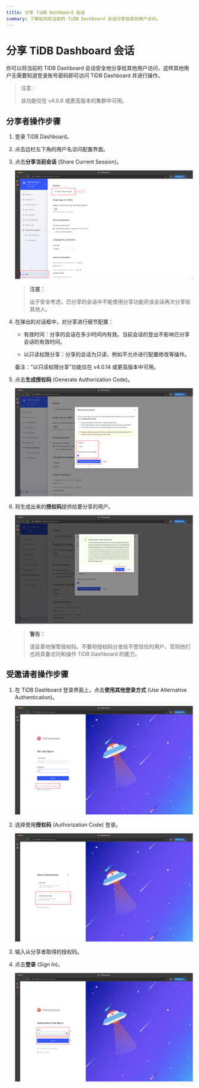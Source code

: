 ```yaml
---
title: 分享 TiDB Dashboard 会话
summary: 了解如何将当前的 TiDB Dashboard 会话分享给其他用户访问。
---
```


# 分享 TiDB Dashboard 会话

你可以将当前的 TiDB Dashboard 会话安全地分享给其他用户访问，这样其他用户无需要知道登录账号密码即可访问 TiDB Dashboard 并进行操作。

> 注意：
>
> 该功能仅在 v4.0.6 或更高版本的集群中可用。

## 分享者操作步骤

1. 登录 TiDB Dashboard。

2. 点击边栏左下角的用户名访问配置界面。

3. 点击**分享当前会话** (Share Current Session)。

   ![操作示例](/media/dashboard/dashboard-session-share-settings-1.png)

   > **注意：**
   >
   > 出于安全考虑，已分享的会话中不能使用分享功能将该会话再次分享给其他人。

4. 在弹出的对话框中，对分享进行细节配置：

   - 有效时间：分享的会话在多少时间内有效。当前会话的登出不影响已分享会话的有效时间。

   - 以只读权限分享：分享的会话为只读，例如不允许进行配置修改等操作。

   备注：“以只读权限分享”功能仅在 v4.0.14 或更高版本中可用。

5. 点击**生成授权码** (Generate Authorization Code)。

   ![操作示例](/media/dashboard/dashboard-session-share-settings-2.png)

6. 将生成出来的**授权码**提供给要分享的用户。

   ![操作示例](/media/dashboard/dashboard-session-share-settings-3.png)

   > **警告：**
   >
   > 请妥善地保管授权码。不要将授权码分发给不受信任的用户，否则他们也将具备访问和操作 TiDB Dashboard 的能力。

## 受邀请者操作步骤

1. 在 TiDB Dashboard 登录界面上，点击**使用其他登录方式** (Use Alternative Authentication)。

   ![操作示例](/media/dashboard/dashboard-session-share-signin-1.png)

2. 选择使用**授权码** (Authorization Code) 登录。

   ![操作示例](/media/dashboard/dashboard-session-share-signin-2.png)

3. 输入从分享者取得的授权码。

4. 点击**登录** (Sign In)。

   ![操作示例](/media/dashboard/dashboard-session-share-signin-3.png)
